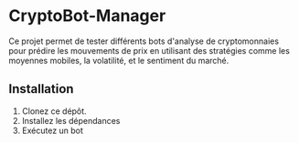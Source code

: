 # CryptoBot-Manager

Ce projet permet de tester différents bots d'analyse de cryptomonnaies pour prédire les mouvements de prix en utilisant des stratégies comme les moyennes mobiles, la volatilité, et le sentiment du marché.

## Installation

1. Clonez ce dépôt.
2. Installez les dépendances
3. Exécutez un bot
